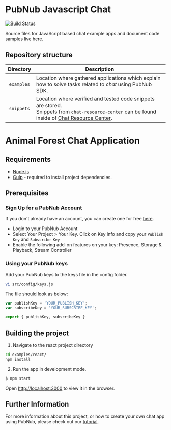 # PubNub Javascript Chat

[![Build Status](https://travis-ci.com/pubnub/chat-examples-javascript.svg?token=ey6rVJnpqsBKpxXy2fYF&branch=master)](https://travis-ci.com/pubnub/chat-examples-javascript)

Source files for JavaScript based chat example apps and document code 
samples live here.

## Repository structure

| Directory  | Description |
|:----------:| ----------- |
| `examples` | Location where gathered applications which explain how to solve tasks related to _chat_ using PubNub SDK. |
| `snippets` | Location where verified and tested code snippets are stored.<br>Snippets from `chat-resource-center` can be found inside of [Chat Resource Center](https://pubnub.github.io/chat-resource-center/). |


# Animal Forest Chat Application

## Requirements

* [Node.js](https://nodejs.org/en/)
* [Gulp](https://gulpjs.com) - required to install project dependencies.

## Prerequisites

### Sign Up for a PubNub Account

If you don't already have an account, you can create one for free [here](https://dashboard.pubnub.com/).

* Login to your PubNub Account
* Select Your Project > Your Key. Click on Key Info and copy your `Publish Key` and `Subscribe Key`
* Enable the following add-on features on your key: Presence, Storage & Playback, Stream Controller

### Using your PubNub keys

Add your PubNub keys to the keys file in the config folder.
```bash
vi src/config/keys.js
```
The file should look as below:
```js
var publishKey = 'YOUR_PUBLISH_KEY';
var subscribeKey = 'YOUR_SUBSCRIBE_KEY';

export { publishKey, subscribeKey }
```

## Building the project

1. Navigate to the react project directory
```bash
cd examples/react/
npm install
```

2. Run the app in development mode.
```bash
$ npm start
```

Open [http://localhost:3000](http://localhost:3000) to view it in the browser.

## Further Information

For more information about this project, or how to create your own chat app using PubNub, please check out our [tutorial](https://www.pubnub.com/developers/chat-resource-center/docs/getting-started/javascript/).
